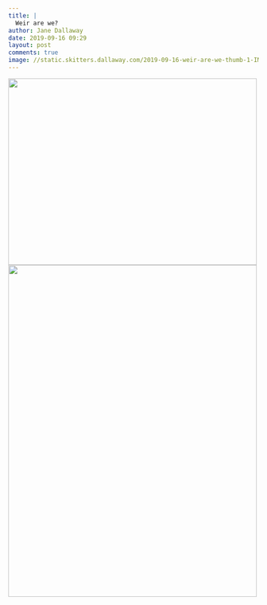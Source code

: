 ```yaml
---
title: |
  Weir are we?
author: Jane Dallaway
date: 2019-09-16 09:29
layout: post
comments: true
image: //static.skitters.dallaway.com/2019-09-16-weir-are-we-thumb-1-IMG-9824.JPG
---
```


<div>
        <a href="//static.skitters.dallaway.com/2019-09-16-weir-are-we-fullsize-1-IMG-9824.JPG">
          <img src="//static.skitters.dallaway.com/2019-09-16-weir-are-we-thumb-1-IMG-9824.JPG" width="500" height="375"/>
        </a>
      </div><div>
        <a href="//static.skitters.dallaway.com/2019-09-16-weir-are-we-fullsize-2-IMG-9826.JPG">
          <img src="//static.skitters.dallaway.com/2019-09-16-weir-are-we-thumb-2-IMG-9826.JPG" width="500" height="667"/>
        </a>
      </div>


  
      